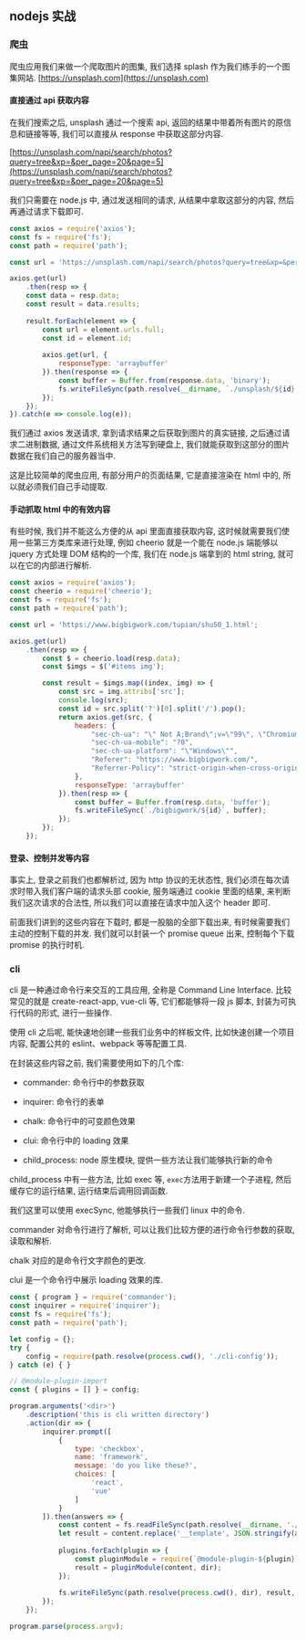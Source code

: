 ## nodejs 实战

### 爬虫

爬虫应用我们来做一个爬取图片的图集, 我们选择 splash 作为我们练手的一个图集网站. [https://unsplash.com](https://unsplash.com)

#### 直接通过 api 获取内容

在我们搜索之后, unsplash 通过一个搜索 api, 返回的结果中带着所有图片的原信息和链接等等, 我们可以直接从 response 中获取这部分内容.

[https://unsplash.com/napi/search/photos?query=tree&xp=&per_page=20&page=5](https://unsplash.com/napi/search/photos?query=tree&xp=&per_page=20&page=5)

我们只需要在 node.js 中, 通过发送相同的请求, 从结果中拿取这部分的内容, 然后再通过请求下载即可.

```js
const axios = require('axios');
const fs = require('fs');
const path = require('path');

const url = 'https://unsplash.com/napi/search/photos?query=tree&xp=&per_page=20&page=5';

axios.get(url)
	.then(resp => {
    const data = resp.data;
    const result = data.results;
    
    result.forEach(element => {
        const url = element.urls.full;
        const id = element.id;
        
        axios.get(url, {
            responseType: 'arraybuffer'
        }).then(response => {
            const buffer = Buffer.from(response.data, 'binary');
            fs.writeFileSync(path.resolve(__dirname, `./unsplash/${id}.webp`), buffer);
        });
    });
}).catch(e => console.log(e));
```

我们通过 axios 发送请求, 拿到请求结果之后获取到图片的真实链接, 之后通过请求二进制数据, 通过文件系统相关方法写到硬盘上, 我们就能获取到这部分的图片数据在我们自己的服务器当中.

这是比较简单的爬虫应用, 有部分用户的页面结果, 它是直接渲染在 html 中的, 所以就必须我们自己手动提取.

#### 手动抓取 html 中的有效内容

有些时候, 我们并不能这么方便的从 api 里面直接获取内容, 这时候就需要我们使用一些第三方类库来进行处理, 例如 cheerio 就是一个能在 node.js 端能够以 jquery 方式处理 DOM 结构的一个库, 我们在 node.js 端拿到的 html string, 就可以在它的内部进行解析.

```js
const axios = require('axios');
const cheerio = require('cheerio');
const fs = require('fs');
const path = require('path');

const url = 'https://www.bigbigwork.com/tupian/shu50_1.html';

axios.get(url)
    .then(resp => {
        const $ = cheerio.load(resp.data);
        const $imgs = $('#items img');

        const result = $imgs.map((index, img) => {
            const src = img.attribs['src'];
            console.log(src);
            const id = src.split('?')[0].split('/').pop();
            return axios.get(src, {
                headers: {
                    "sec-ch-ua": "\" Not A;Brand\";v=\"99\", \"Chromium\";v=\"98\", \"Microsoft Edge\";v=\"98\"",
                    "sec-ch-ua-mobile": "?0",
                    "sec-ch-ua-platform": "\"Windows\"",
                    "Referer": "https://www.bigbigwork.com/",
                    "Referrer-Policy": "strict-origin-when-cross-origin"
                },
                responseType: 'arraybuffer'
            }).then(resp => {
                const buffer = Buffer.from(resp.data, 'buffer');
                fs.writeFileSync(`./bigbigwork/${id}`, buffer);
            });
        });
    });
```

#### 登录、控制并发等内容

事实上, 登录之前我们也都解析过, 因为 http 协议的无状态性, 我们必须在每次请求时带入我们客户端的请求头部 cookie, 服务端通过 cookie 里面的结果, 来判断我们这次请求的合法性, 所以我们可以直接在请求中加入这个 header 即可.

前面我们讲到的这些内容在下载时, 都是一股脑的全部下载出来, 有时候需要我们主动的控制下载的并发. 我们就可以封装一个 promise queue 出来, 控制每个下载 promise 的执行时机.

### cli

cli 是一种通过命令行来交互的工具应用, 全称是 Command Line Interface. 比较常见的就是 create-react-app, vue-cli 等, 它们都能够将一段 js 脚本, 封装为可执行代码的形式, 进行一些操作.

使用 cli 之后呢, 能快速地创建一些我们业务中的样板文件, 比如快速创建一个项目内容, 配置公共的 eslint、webpack 等等配置工具.

在封装这些内容之前, 我们需要使用如下的几个库:

- commander: 命令行中的参数获取

- inquirer: 命令行的表单

- chalk: 命令行中的可变颜色效果

- clui: 命令行中的 loading 效果

- child_process: node 原生模块, 提供一些方法让我们能够执行新的命令

child_process 中有一些方法, 比如 exec 等, `exec`方法用于新建一个子进程, 然后缓存它的运行结果, 运行结束后调用回调函数.

我们这里可以使用 execSync, 他能够执行一些我们 linux 中的命令.

commander 对命令行进行了解析, 可以让我们比较方便的进行命令行参数的获取, 读取和解析.

chalk 对应的是命令行文字颜色的更改.

clui 是一个命令行中展示 loading 效果的库.

```js
const { program } = require('commander');
const inquirer = require('inquirer');
const fs = require('fs');
const path = require('path');

let config = {};
try {
    config = require(path.resolve(process.cwd(), './cli-config'));
} catch (e) { }

// @module-plugin-import
const { plugins = [] } = config;

program.arguments('<dir>')
    .description('this is cli written directory')
    .action(dir => {
        inquirer.prompt([
            {
                type: 'checkbox',
                name: 'framework',
                message: 'do you like these?',
                choices: [
                    'react',
                    'vue'
                ]
            }
        ]).then(answers => {
            const content = fs.readFileSync(path.resolve(__dirname, './index.boilerplate'), 'utf-8');
            let result = content.replace('__template', JSON.stringify(answers.framework));
    
            plugins.forEach(plugin => {
                const pluginModule = require(`@module-plugin-${plugin}`);
                result = pluginModule(content, dir);
            });
    
            fs.writeFileSync(path.resolve(process.cwd(), dir), result, 'utf-8');
        });
    });

program.parse(process.argv);
```

